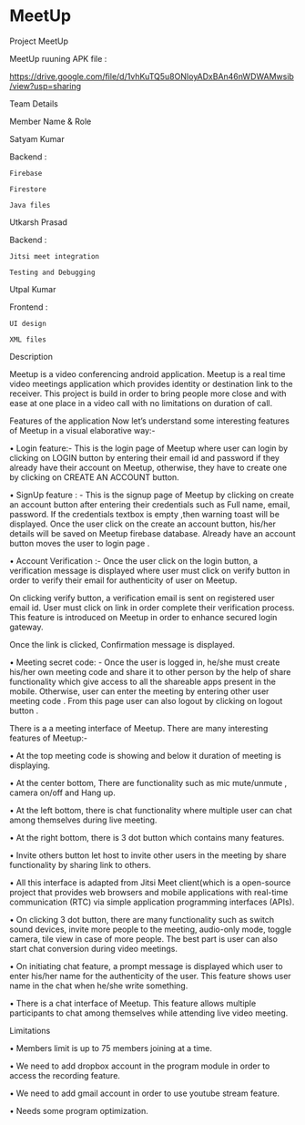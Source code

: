 # MeetUp

Project MeetUp

MeetUp ruuning APK file : 

https://drive.google.com/file/d/1vhKuTQ5u8ONIoyADxBAn46nWDWAMwsib/view?usp=sharing





Team Details


Member Name	& Role 


Satyam Kumar 	

  Backend :
  
    Firebase 
    
    Firestore
    
    Java files
    
Utkarsh Prasad	

  Backend :
  
    Jitsi meet integration
    
    Testing and Debugging
    
Utpal Kumar	

  Frontend :
  
    UI design
    
    XML files


Description

Meetup is a video conferencing android application. Meetup is a real time video meetings application which provides identity or destination link to the receiver.
This project is build in order to bring people more close and with ease at one place in a video call with no limitations on duration of call. 






Features of the application
Now let’s understand some interesting features of Meetup in a visual elaborative way:-



 



  

•	Login feature:- This is the login page of Meetup where user can login by clicking on LOGIN button by entering their email id and password if they already have their account on Meetup, otherwise, they have to create one by clicking on CREATE AN ACCOUNT button.

 
 
•	SignUp feature : - This is the signup page of Meetup by clicking on create an account button after entering their credentials such as Full name, email, password. If the credentials textbox is empty ,then warning toast will be displayed. Once the user click on the create an account button, his/her details will be saved on Meetup firebase database.
Already have an account button moves the user to login page  .

 
•	Account Verification :- Once the user click on the login button, a verification message is displayed where user must click on verify button in order to verify their email for authenticity of user on Meetup.

 

On clicking verify button, a verification email is sent on registered user email id. User must click on link in order complete their verification process. This feature is introduced on Meetup in order to enhance  secured login gateway.

 

Once the link is clicked, Confirmation message is displayed.




     		  

•	Meeting secret code: - Once the user is logged in, he/she must create his/her own meeting code and share it to other person by the help of share functionality which give access to all the shareable apps present in the mobile. Otherwise, user can enter the meeting by entering other user meeting code . From this page user can also logout by clicking on logout button .



 

There is a a meeting interface of Meetup. There are many interesting features of Meetup:-


•	At the top meeting code is showing and below it duration of meeting is displaying.


•	At the center bottom, There are functionality such as mic mute/unmute , camera on/off and Hang up.


•	At the left bottom, there is chat functionality where multiple user can chat among themselves during live meeting.


•	At the right bottom, there is 3 dot button which contains many features.


•	Invite others button let host to invite other users in the meeting by share functionality by sharing link to others.


•	All this interface is adapted from Jitsi Meet client(which is a open-source project that provides web browsers and mobile applications with real-time communication (RTC) via simple application programming interfaces (APIs).

 

•	On clicking 3 dot button, there are many functionality such as switch sound devices, invite more people to the meeting, audio-only mode, toggle camera, tile view in case of more people. The best part is user can also start chat conversion during video meetings.

 

•	On initiating chat feature, a prompt message is displayed which user to enter his/her name for the authenticity of the user. This feature shows user name in the chat when he/she write something.

 

•	There is a chat interface of Meetup. This feature allows multiple participants to chat among themselves while attending live video meeting.  


Limitations

•	Members limit is up to 75 members joining at a time.


•	We need to add dropbox account in the program module in order to access the recording feature.


•	We need to add gmail account in order to use youtube stream feature.


•	Needs some program optimization.

